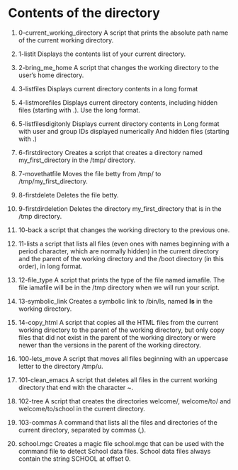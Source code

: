 # Contents of the directory

1. 0-current_working_directory
A script that prints the absolute path name of the current working directory.

2. 1-listit
Displays the contents list of your current directory.

3. 2-bring_me_home
A script that changes the working directory to the user’s home directory.

4. 3-listfiles
Displays current directory contents in a long format

5. 4-listmorefiles
Displays current directory contents, including hidden files (starting with .). Use the long format.

6. 5-listfilesdigitonly
Displays current directory contents in Long format with user and group IDs displayed numerically And hidden files (starting with .)

7. 6-firstdirectory
Creates a script that creates a directory named my_first_directory in the /tmp/ directory.

8. 7-movethatfile
Moves the file betty from /tmp/ to /tmp/my_first_directory.

9. 8-firstdelete
Deletes the file betty.

10. 9-firstdirdeletion
Deletes the directory my_first_directory that is in the /tmp directory.

11. 10-back
a script that changes the working directory to the previous one.

12. 11-lists
a script that lists all files (even ones with names beginning with a period character, which are normally hidden) in the current directory and the parent of the working directory and the /boot directory (in this order), in long format.

13. 12-file_type
A script that prints the type of the file named iamafile. The file iamafile will be in the /tmp directory when we will run your script.

14. 13-symbolic_link
Creates a symbolic link to /bin/ls, named __ls__ in the working directory.

15. 14-copy_html
A script that copies all the HTML files from the current working directory to the parent of the working directory, but only copy files that did not exist in the parent of the working directory or were newer than the versions in the parent of the working directory.

16. 100-lets_move
A script that moves all files beginning with an uppercase letter to the directory /tmp/u.

17. 101-clean_emacs
A script that deletes all files in the current working directory that end with the character ~.

18. 102-tree
A script that creates the directories welcome/, welcome/to/ and welcome/to/school in the current directory.

19. 103-commas
A command that lists all the files and directories of the current directory, separated by commas (,).

20. school.mgc
Creates a magic file school.mgc that can be used with the command file to detect School data files. School data files always contain the string SCHOOL at offset 0.
